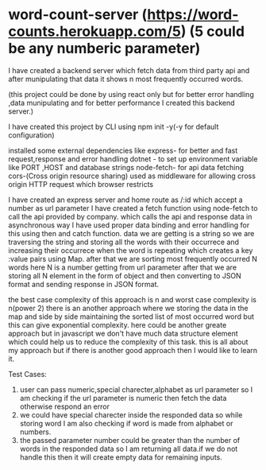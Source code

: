 # word-count-server (https://word-counts.herokuapp.com/5)   (5 could be any numberic parameter)

I have created a backend server which fetch data from third party api and after munipulating that data it shows n most frequently occurred words.

(this project could be done by using react only but for better error handling ,data munipulating and for better performance I created this backend server.)

I have created this project by CLI using
npm init -y(-y for default configuration)

installed some external dependencies like
express-  for better and fast request,response and error handling
dotnet -  to set up environment variable like PORT ,HOST and database strings
node-fetch-   for api data fetching
cors-(Cross origin resource sharing) used as middleware for allowing cross origin HTTP request which browser restricts

I have created an express server and home route as /:id which accept a number as url parameter
I have created a fetch function using node-fetch to call the api provided by company. which calls the api
and response data in asynchronous way I have used proper data binding and error handling for this using then 
and catch function.
data we are getting is a string so we are traversing the string and storing all the words with their occurrece
and increasing their occurrece when the word is repeating which creates a key :value pairs using Map.
after that we are sorting most frequently occurred  N words here N is a number getting from url parameter
after that we are storing all N element in the form of object and then converting to JSON format and sending
response in JSON format.

the best case complexity of this approach is n and worst case complexity is n(power 2)
there is an another approach where we storing the data in the map and side by side maintaining the sorted
list of most occurred word but this can give exponential complexity.
here could be another greate approach but in javascript we don't have much data structure element which
could help us to reduce the complexity of this task.
this is all about my approach but if there is another good approach then I would like to learn it.

Test Cases:

1. user can pass numeric,special charecter,alphabet as url parameter so I am checking if the url parameter is numeric 
then fetch the data otherwise respond an error
2. we could have special charecter inside the responded data so while storing word I am also checking if word is made
from alphabet or numbers.
3. the passed parameter number could be greater than the number of words in the responded data so I am returning all 
   data.if we do not handle this then it will create empty data for remaining inputs.

